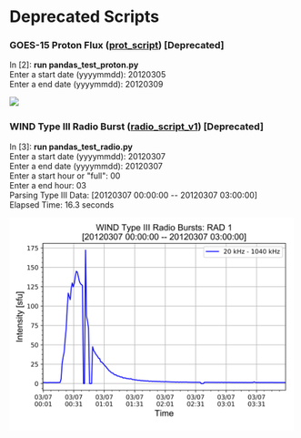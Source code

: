 # Deprecated Scripts

### GOES-15 Proton Flux ([prot_script](https://github.com/byamashiro/Research_Projects/blob/master/Scripts/pandas_test_proton.py)) **[Deprecated]**
In [2]: **run pandas_test_proton.py**  
Enter a start date (yyyymmdd): 20120305  
Enter a end date (yyyymmdd): 20120309  


<img src="../Plots/proton_test.png" width="500">


### WIND Type III Radio Burst ([radio_script_v1](https://github.com/byamashiro/Research_Projects/blob/master/Scripts/pandas_test_radio.py)) **[Deprecated]**
In [3]: **run pandas_test_radio.py**  
Enter a start date (yyyymmdd): 20120307  
Enter a end date (yyyymmdd): 20120307  
Enter a start hour or "full": 00  
Enter a end hour: 03  
Parsing Type III Data: [20120307 00:00:00 -- 20120307 03:00:00]  
Elapsed Time: 16.3 seconds  


<img src="../../Plots/radio_test.png" width="500">

